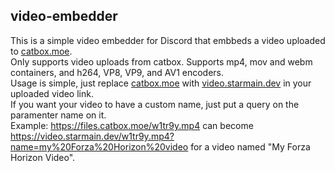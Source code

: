 ## video-embedder

<p>This is a simple video embedder for Discord that embbeds a video uploaded to <a href="https://catbox.moe">catbox.moe</a>.<br /> 
Only supports video uploads from catbox. Supports mp4, mov and webm containers, and h264, VP8, VP9, and AV1 encoders.<br /> 
Usage is simple, just replace <a href="https://catbox.moe">catbox.moe</a> with <a href="https://video.starmain.dev">video.starmain.dev</a>
in your uploaded video link. <br />If you want your video to have a custom name, just put a query on the paramenter name on it. <br />
Example: <a href="https://files.catbox.moe/w1tr9y.mp4">https://files.catbox.moe/w1tr9y.mp4</a> can become <a href="https://video.starmain.dev/w1tr9y.mp4?name=my%20Forza%20Horizon%20video">
https://video.starmain.dev/w1tr9y.mp4?name=my%20Forza%20Horizon%20video</a> for a video named "My Forza Horizon Video".</p>
